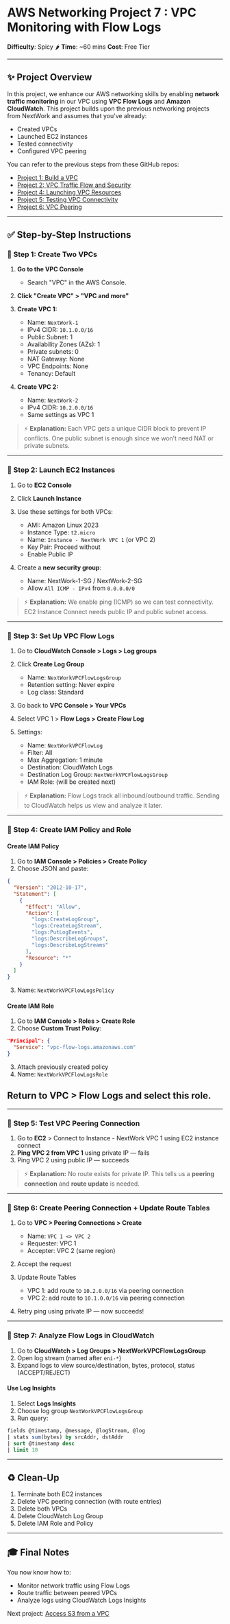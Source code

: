 # AWS Networking Project 7 : VPC Monitoring with Flow Logs

**Difficulty**: Spicy 🌶
**Time**: \~60 mins
**Cost**: Free Tier

---

## ✨ Project Overview

In this project, we enhance our AWS networking skills by enabling **network traffic monitoring** in our VPC using **VPC Flow Logs** and **Amazon CloudWatch**. This project builds upon the previous networking projects from NextWork and assumes that you've already:

* Created VPCs
* Launched EC2 instances
* Tested connectivity
* Configured VPC peering

You can refer to the previous steps from these GitHub repos:

* [Project 1: Build a VPC](https://github.com/Jerome-Pooh/AWS_Jerome_nextwork/tree/main/Build%20a%20Virtual%20Private%20Cloud%20%28VPC%29%20on%20AWS)
* [Project 2: VPC Traffic Flow and Security](https://github.com/Jerome-Pooh/AWS_Jerome_nextwork/tree/main/VPC%20Traffic%20Flow%20and%20Security)
* [Project 4: Launching VPC Resources](https://github.com/Jerome-Pooh/AWS_Jerome_nextwork/tree/main/Launching%20VPC%20Resources)
* [Project 5: Testing VPC Connectivity](https://github.com/Jerome-Pooh/AWS_Jerome_nextwork/tree/main/Testing%20VPC%20Connectivity)
* [Project 6: VPC Peering](https://github.com/Jerome-Pooh/AWS_Jerome_nextwork/tree/main/VPC%20Peering)

---

## ✅ Step-by-Step Instructions

### 🔹 Step 1: Create Two VPCs

1. **Go to the VPC Console**

   * Search "VPC" in the AWS Console.

2. **Click "Create VPC" > "VPC and more"**

3. **Create VPC 1:**

   * Name: `NextWork-1`
   * IPv4 CIDR: `10.1.0.0/16`
   * Public Subnet: 1
   * Availability Zones (AZs): 1
   * Private subnets: 0
   * NAT Gateway: None
   * VPC Endpoints: None
   * Tenancy: Default

4. **Create VPC 2:**

   * Name: `NextWork-2`
   * IPv4 CIDR: `10.2.0.0/16`
   * Same settings as VPC 1

> ⚡ **Explanation:** Each VPC gets a unique CIDR block to prevent IP conflicts. One public subnet is enough since we won’t need NAT or private subnets.

---

### 🔹 Step 2: Launch EC2 Instances

1. Go to **EC2 Console**
2. Click **Launch Instance**
3. Use these settings for both VPCs:

   * AMI: Amazon Linux 2023
   * Instance Type: `t2.micro`
   * Name: `Instance - NextWork VPC 1` (or VPC 2)
   * Key Pair: Proceed without
   * Enable Public IP
4. Create a **new security group**:
   * Name: NextWork-1-SG / NextWork-2-SG
   * Allow `All ICMP - IPv4` from `0.0.0.0/0`

> ⚡ **Explanation:** We enable ping (ICMP) so we can test connectivity. EC2 Instance Connect needs public IP and public subnet access.

---

### 🔹 Step 3: Set Up VPC Flow Logs

1. Go to **CloudWatch Console > Logs > Log groups**

2. Click **Create Log Group**

   * Name: `NextWorkVPCFlowLogsGroup`
   * Retention setting: Never expire
   * Log class: Standard

3. Go back to **VPC Console > Your VPCs**

4. Select VPC 1 > **Flow Logs > Create Flow Log**

5. Settings:

   * Name: `NextWorkVPCFlowLog`
   * Filter: All
   * Max Aggregation: 1 minute
   * Destination: CloudWatch Logs
   * Destination Log Group: `NextWorkVPCFlowLogsGroup`
   * IAM Role: (will be created next)

> ⚡ **Explanation:** Flow Logs track all inbound/outbound traffic. Sending to CloudWatch helps us view and analyze it later.

---

### 🔹 Step 4: Create IAM Policy and Role

#### Create IAM Policy

1. Go to **IAM Console > Policies > Create Policy**
2. Choose JSON and paste:

```json
{
  "Version": "2012-10-17",
  "Statement": [
    {
      "Effect": "Allow",
      "Action": [
        "logs:CreateLogGroup",
        "logs:CreateLogStream",
        "logs:PutLogEvents",
        "logs:DescribeLogGroups",
        "logs:DescribeLogStreams"
      ],
      "Resource": "*"
    }
  ]
}
```

3. Name: `NextWorkVPCFlowLogsPolicy`

#### Create IAM Role

1. Go to **IAM Console > Roles > Create Role**
2. Choose **Custom Trust Policy**:

```json
"Principal": {
  "Service": "vpc-flow-logs.amazonaws.com"
}
```

3. Attach previously created policy
4. Name: `NextWorkVPCFlowLogsRole`

## Return to VPC > Flow Logs and select this role.

---

### 🔹 Step 5: Test VPC Peering Connection
1. Go to **EC2** > Connect to Instance - NextWork VPC 1 using EC2 instance connect
2. **Ping VPC 2 from VPC 1** using private IP — fails
3. Ping VPC 2 using public IP — succeeds

> ⚡ **Explanation:** No route exists for private IP. This tells us a **peering connection** and **route update** is needed.

---

### 🔹 Step 6: Create Peering Connection + Update Route Tables

1. Go to **VPC > Peering Connections > Create**

   * Name: `VPC 1 <> VPC 2`
   * Requester: VPC 1
   * Accepter: VPC 2 (same region)

2. Accept the request

3. Update Route Tables

   * VPC 1: add route to `10.2.0.0/16` via peering connection
   * VPC 2: add route to `10.1.0.0/16` via peering connection

4. Retry ping using private IP — now succeeds!

---

### 🔹 Step 7: Analyze Flow Logs in CloudWatch

1. Go to **CloudWatch > Log Groups > NextWorkVPCFlowLogsGroup**
2. Open log stream (named after `eni-*`)
3. Expand logs to view source/destination, bytes, protocol, status (ACCEPT/REJECT)

#### Use Log Insights

1. Select **Logs Insights**
2. Choose log group `NextWorkVPCFlowLogsGroup`
3. Run query:

```sql
fields @timestamp, @message, @logStream, @log
| stats sum(bytes) by srcAddr, dstAddr
| sort @timestamp desc
| limit 10
```

---

## ♻️ Clean-Up

1. Terminate both EC2 instances
2. Delete VPC peering connection (with route entries)
3. Delete both VPCs
4. Delete CloudWatch Log Group
5. Delete IAM Role and Policy

---

## 🎓 Final Notes

You now know how to:

* Monitor network traffic using Flow Logs
* Route traffic between peered VPCs
* Analyze logs using CloudWatch Logs Insights

Next project: [Access S3 from a VPC](https://learn.nextwork.org/projects/aws-networks-s3access?track=high)
